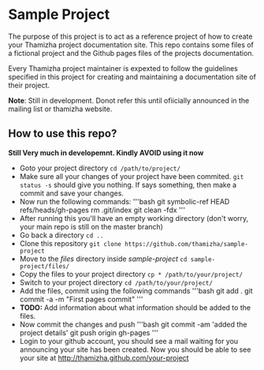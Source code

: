 # Sample Project
The purpose of this project is to act as a reference project of how to create your Thamizha project documentation site. This repo contains some files of a fictional project and the Github pages files of the projects documentation.

Every Thamizha project maintainer is expexted to follow the guidelines specified in this project for creating and maintaining a documentation site of their project.

**Note**: Still in development. Donot refer this until ofiicially announced in the mailing list or thamizha website.

## How to use this repo?

__Still Very much in developemnt. Kindly AVOID using it now__

* Goto your project directory `cd /path/to/project/`
* Make sure all your changes of your project have been commited. `git status -s` should give you nothing. If says something, then make a commit and save your changes.
* Now run the following commands: 
'''bash
git symbolic-ref HEAD refs/heads/gh-pages
rm .git/index
git clean -fdx
'''
* After running this you'll have an empty working directory (don't worry, your main repo is still on the master branch)
* Go back a directory `cd ..`
* Clone this repository `git clone https://github.com/thamizha/sample-project`
* Move to the *files* directory inside *sample-project* `cd sample-project/files/`
* Copy the files to your project directory `cp * /path/to/your/project/`
* Switch to your project directory `cd /path/to/your/project/`
* Add the files, commit using the following commands
'''bash
git add .
git commit -a -m "First pages commit"
'''
* __TODO:__ Add information about what information should be added to the files.
* Now commit the changes and push
'''bash
git commit -am 'added the project details' 
git push origin gh-pages
'''
* Login to your github account, you should see a mail waiting for you announcing your site has been created. Now you should be able to see your site at http://thamizha.github.com/your-project


